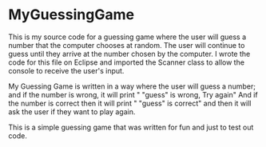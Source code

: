 # MyGuessingGame
This is my source code for a guessing game where the user will guess a number that the computer chooses at random. The user will continue to guess until they arrive at the number chosen by the computer.
   I wrote the code for this file on Eclipse and imported the Scanner class to allow the console to receive the user's input. 

My Guessing Game is written in a way where the user will guess a number; and if the number is wrong, it will print " "guess" is wrong, Try again"
And if the number is correct then it will print " "guess" is correct" and then it will ask the user if they want to play again.

This is a simple guessing game that was written for fun and just to test out code.
